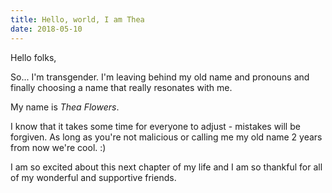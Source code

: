 ```yaml
---
title: Hello, world, I am Thea
date: 2018-05-10
---
```


Hello folks,

So... I'm transgender. I'm leaving behind my old name and pronouns and finally choosing a name that really resonates with me.

My name is *Thea Flowers*.

I know that it takes some time for everyone to adjust - mistakes will be forgiven. As long as you're not malicious or calling me my old name 2 years from now we're cool. :)

I am so excited about this next chapter of my life and I am so thankful for all of my wonderful and supportive friends.
